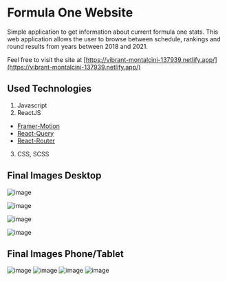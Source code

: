 # Formula One Website

Simple application to get information about current formula one stats. This web application allows the user to browse between schedule, rankings and round results from years between 2018 and 2021. 

Feel free to visit the site at [https://vibrant-montalcini-137939.netlify.app/](https://vibrant-montalcini-137939.netlify.app/)

## Used Technologies

1. Javascript
2. ReactJS
  - [Framer-Motion](https://www.framer.com/docs/examples/)
  - [React-Query](https://react-query.tanstack.com/)
  - [React-Router](https://reactrouter.com/)
3. CSS, SCSS

## Final Images Desktop

![image](https://user-images.githubusercontent.com/61924776/141533777-d85cdae2-4e0b-4a68-9e09-375021607ddf.png)

![image](https://user-images.githubusercontent.com/61924776/141533819-9d533db7-32d9-4307-9039-da325f765910.png)

![image](https://user-images.githubusercontent.com/61924776/141533835-449e130e-1d3f-4dc4-852d-edbc2c014ddd.png)

![image](https://user-images.githubusercontent.com/61924776/141533865-0e79bd41-65a2-4e14-b18c-c8af1af935fc.png)

## Final Images Phone/Tablet

![image](https://user-images.githubusercontent.com/61924776/141536830-fbbdfd54-0079-4ceb-a824-fcb6dac86911.png) ![image](https://user-images.githubusercontent.com/61924776/141536875-e8770a75-6435-4715-8fe8-9c0118662f59.png) ![image](https://user-images.githubusercontent.com/61924776/141536924-de27ad87-38bc-4f3e-b63b-a3d65afa2ee8.png) ![image](https://user-images.githubusercontent.com/61924776/141537299-f0f115f1-2170-46d7-87b1-482e1dfe4bdb.png)

